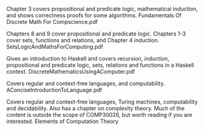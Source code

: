 Chapter 3 covers propositional and predicate logic, mathematical induction, and shows correctness proofs for some algorithms.
Fundamentals Of Discrete Math For Compscience.pdf

Chapters 8 and 9 cover propositional and predicate logic.  Chapters 1-3 cover sets, functions and relations, and Chapter 4 induction.
SetsLogicAndMathsForComputing.pdf

Gives an introduction to Haskell and covers recursion, induction, propositional and predicate logic, sets, relations and functions in a Haskell context.
DiscreteMathematicsUsingAComputer.pdf

Covers regular and context-free languages, and computability.
AConciseIntroductionToLanguage.pdf

Covers regular and context-free languages, Turing machines, computability and decidability.  Also has a chapter on complexity theory. Much of the content is outside the scope of COMP30026, but worth reading if you are interested.
Elements of Computation Theory
